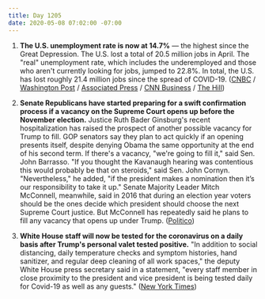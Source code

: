 ```yaml
---
title: Day 1205
date: 2020-05-08 07:02:00 -07:00
---
```


1. **The U.S. unemployment rate is now at 14.7%** — the highest since the Great Depression. The U.S. lost a total of 20.5 million jobs in April. The "real" unemployment rate, which includes the underemployed and those who aren't currently looking for jobs, jumped to 22.8%. In total, the U.S. has lost roughly 21.4 million jobs since the spread of COVID-19. ([CNBC](https://www.cnbc.com/2020/05/08/jobs-report-april-2020.html) / [Washington Post](https://www.washingtonpost.com/business/2020/05/08/april-2020-jobs-report/) / [Associated Press](https://apnews.com/623da121a91a4951b3bcde201a46120d) / [CNN Business](https://www.cnn.com/2020/05/08/economy/april-jobs-report-2020-coronavirus/index.html) / [The Hill](https://thehill.com/policy/finance/496723-us-unemployment-rate-spikes-to-xx))

2. **Senate Republicans have started preparing for a swift confirmation process if a vacancy on the Supreme Court opens up before the November election.** Justice Ruth Bader Ginsburg's recent hospitalization has raised the prospect of another possible vacancy for Trump to fill. GOP senators say they plan to act quickly if an opening presents itself, despite denying Obama the same opportunity at the end of his second term. If there's a vacancy, "we're going to fill it," said Sen. John Barrasso. "If you thought the Kavanaugh hearing was contentious this would probably be that on steroids," said Sen. John Cornyn. "Nevertheless," he added, "if the president makes a nomination then it’s our responsibility to take it up." Senate Majority Leader Mitch McConnell, meanwhile, said in 2016 that during an election year voters should be the ones decide which president should choose the next Supreme Court justice. But McConnell has repeatedly said he plans to fill any vacancy that opens up under Trump. ([Politico](https://www.politico.com/news/2020/05/08/republicans-ready-supreme-court-vacancy-243574))

3. **White House staff will now be tested for the coronavirus on a daily basis after Trump's personal valet tested positive.** "In addition to social distancing, daily temperature checks and symptom histories, hand sanitizer, and regular deep cleaning of all work spaces," the deputy White House press secretary said in a statement, "every staff member in close proximity to the president and vice president is being tested daily for Covid-19 as well as any guests." ([New York Times](https://www.nytimes.com/2020/05/07/us/politics/coronavirus-white-house-military-aide.html))